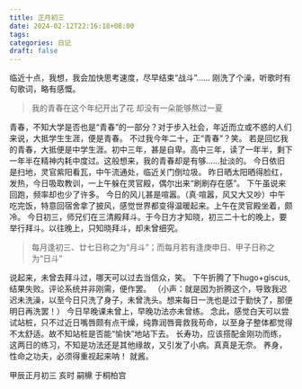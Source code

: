 ```yaml
---
title: 正月初三
date: 2024-02-12T22:16:18+08:00
tags: 
categories: 日记
draft: false
---
```

临近十点，我想，我会加快思考速度，尽早结束“战斗”……
刚洗了个澡，听歌时有句歌词，略有感慨。

> 我的青春在这个年纪开出了花
> 却没有一朵能够熬过一夏

青春，不知大学是否也是“青春”的一部分？对于步入社会，年近而立或不惑的人们来说，大抵学生生涯，便是青春。
不过我今年二十，正“青春”？笑。
若是回忆我的青春，大抵便是中学生涯。初中三年，甚是自卑。高中三年，读了一年半，剩下一年半在精神内耗中度过。这般想来，我的青春却是有够……扯淡的。
今日依旧是扫地，灵官紫阳看瓦，中午流通处，临近关门倒垃圾。
昨日晒太阳晒得脸红，发热，今日吸取教训，一上午躲在灵官殿，偶尔出来“刷刷存在感”。
下午虽说来回跑，频率却也少了许多。
今日的风儿甚是喧嚣。（真·喧嚣，风又大又吵）中午吃完饭，特意回宿舍拿了披风，感觉世界都变得温暖起来。上午在灵官殿坐着，颇冷。
今日初三，师兄们在三清殿拜斗。于今日方才知晓，初三二十七的晚上，要举行拜斗。以往晚上，只知晓拜斗，却未曾细究。

> 每月逢初三、廿七日称之为“月斗”；而每月若有逢庚申日、甲子日称之为“日斗”

说起来，未曾去拜斗过，哪天可以过去当信众，笑。
下午折腾了下hugo+giscus,结果失败。评论系统并非刚需，便作罢。
（小声：就是因为折腾这个，导致我迟迟未洗澡，以至今日只洗了身子，未曾洗头。想来每日一洗也是过于勤快了，那便明日再洗罢！）
 今日早晚课未曾上，早晚功法亦未曾练。
 念此，感觉白天可以尝试站桩，只不过近日嘴唇颇有点干燥，纯靠润唇膏救我苟命，以至身子整体都觉得不太舒适。故不知站桩是否能“愉快”地站下去。
 长寿功，应该搭配金刚功而练，这两日的练习，不知是功法还是其他缘故，又引发了小病。真真是无奈。
 养身，性命之功夫，必须得重视起来呐！
 就酱。

甲辰正月初三 亥时
嗣檙 于桐柏宫